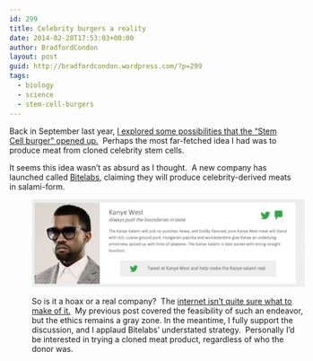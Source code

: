 ```yaml
---
id: 299
title: Celebrity burgers a reality
date: 2014-02-28T17:53:03+00:00
author: BradfordCondon
layout: post
guid: http://bradfordcondon.wordpress.com/?p=299
tags:
  - biology
  - science
  - stem-cell-burgers
---
```

Back in September last year, [I explored some possibilities that the &#8220;Stem Cell burger&#8221; opened up.](http://bradfordcondon.wordpress.com/2013/09/14/ethical-implications-of-the-stem-cell-burger/)  Perhaps the most far-fetched idea I had was to produce meat from cloned celebrity stem cells.

It seems this idea wasn&#8217;t as absurd as I thought.  A new company has launched called [Bitelabs](http://bitelabs.org/), claiming they will produce celebrity-derived meats in salami-form.<figure style="width: 487px" class="wp-caption alignnone">

<img class="size-full wp-image" id="i-309" alt="Image" src="/wp-content/uploads/2014/02/screen-shot-2014-02-28-at-12-48-52-pm.png?resize=487%2C157" data-recalc-dims="1" />


So is it a hoax or a real company?  The [internet isn&#8217;t quite sure what to make of it.](http://www.slate.com/blogs/future_tense/2014/02/26/bite_labs_is_probably_a_prank_artisanal_salami_from_celebrity_tissue_samples.html)  My previous post covered the feasibility of such an endeavor, but the ethics remains a gray zone. In the meantime, I fully support the discussion, and I applaud Bitelabs&#8217; understated strategy.  Personally I&#8217;d be interested in trying a cloned meat product, regardless of who the donor was.